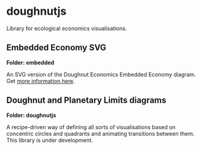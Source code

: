 # doughnutjs
Library for ecological economics visualisations.

## Embedded Economy SVG
**Folder: embedded**

An SVG version of the Doughnut Economics Embedded Economy diagram.
Get [more information here](https://burkmarr.github.io/doughnutjs/embedded).

## Doughnut and Planetary Limits diagrams
**Folder: doughnutjs**

A recipe-driven way of defining all sorts of visualisations based on
concentric circles and quadrants and animating transitions between them.
This library is under development.





